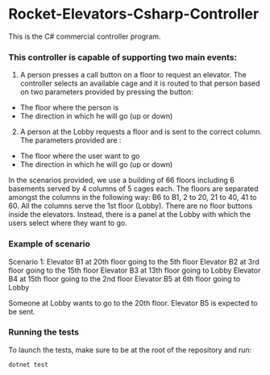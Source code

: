 # Rocket-Elevators-Csharp-Controller
This is the C# commercial controller program.

### This controller is capable of supporting two main events:

1. A person presses a call button on a floor to request an elevator. The controller selects an available cage and it is routed to that person based on two parameters provided by pressing the button:
- The floor where the person is
- The direction in which he will go (up or down)
2. A person at the Lobby requests a floor and is sent to the correct column. The parameters provided are :
- The floor where the user want to go
- The direction in which he will go (up or down)

In the scenarios provided, we use a building of 66 floors including 6 basements served by 4 columns of 5 cages each. The floors are separated amongst the columns in the following way: B6 to B1, 2 to 20, 21 to 40, 41 to 60. All the columns serve the 1st floor (Lobby). There are no floor buttons inside the elevators. Instead, there is a panel at the Lobby with which the users select where they want to go.

### Example of scenario

Scenario 1:
Elevator B1 at 20th floor going to the 5th floor
Elevator B2 at 3rd floor going to the 15th floor
Elevator B3 at 13th floor going to Lobby
Elevator B4 at 15th floor going to the 2nd floor
Elevator B5 at 6th floor going to Lobby

Someone at Lobby wants to go to the 20th floor.
Elevator B5 is expected to be sent.


### Running the tests

To launch the tests, make sure to be at the root of the repository and run:

`dotnet test`

